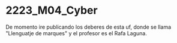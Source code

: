 # 2223_M04_Cyber
De momento ire publicando los deberes de esta uf, donde se llama "Llenguatje de marques" y el profesor es el Rafa Laguna.
